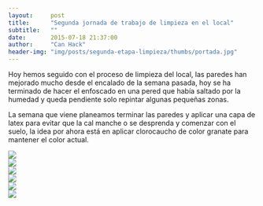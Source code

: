 ```yaml
---
layout:     post
title:      "Segunda jornada de trabajo de limpieza en el local"
subtitle:   ""
date:       2015-07-18 21:37:00
author:     "Can Hack"
header-img: "img/posts/segunda-etapa-limpieza/thumbs/portada.jpg"
---
```


Hoy hemos seguido con el proceso de limpieza del local, las paredes han mejorado
mucho desde el encalado de la semana pasada, hoy se ha terminado de hacer el
enfoscado en una pered que había saltado por la humedad y queda pendiente solo
repintar algunas pequeñas zonas.

La semana que viene planeamos terminar las paredes y aplicar una capa de latex
para evitar que la cal manche o se desprenda y comenzar con el suelo, la idea
por ahora está en aplicar clorocaucho de color granate para mantener el color
actual.

<div class="row">
  <div class="col-md-4 col-sm-6 col-xs-12">
    <a href="{{ site.baseurl }}/img/posts/segunda-etapa-limpieza/03040001.jpg" data-toggle="lightbox" data-gallery="post">
      <img src="{{ site.baseurl }}/img/posts/segunda-etapa-limpieza/thumbs/03040001.jpg" class="thumbnail img-responsive">
    </a>
  </div>
  <div class="col-md-4 col-sm-6 col-xs-12">
    <a href="{{ site.baseurl }}/img/posts/segunda-etapa-limpieza/03040002.jpg" title="Enfoscado terminado" data-toggle="lightbox" data-gallery="post">
      <img src="{{ site.baseurl }}/img/posts/segunda-etapa-limpieza/thumbs/03040002.jpg" class="thumbnail img-responsive">
    </a>
  </div>
  <div class="col-md-4 col-sm-6 col-xs-12">
    <a href="{{ site.baseurl }}/img/posts/segunda-etapa-limpieza/03040003.jpg" title="Hemos empezado también con la limpieza del baño" data-toggle="lightbox" data-gallery="post">
      <img src="{{ site.baseurl }}/img/posts/segunda-etapa-limpieza/thumbs/03040003.jpg" class="thumbnail img-responsive">
    </a>
  </div>
  <div class="col-md-4 col-sm-6 col-xs-12">
    <a href="{{ site.baseurl }}/img/posts/segunda-etapa-limpieza/03040004.jpg" title="Algunas paredes ya están casi perfectas" data-toggle="lightbox" data-gallery="post">
      <img src="{{ site.baseurl }}/img/posts/segunda-etapa-limpieza/thumbs/03040004.jpg" class="thumbnail img-responsive">
    </a>
  </div>
  <div class="col-md-4 col-sm-6 col-xs-12">
    <a href="{{ site.baseurl }}/img/posts/segunda-etapa-limpieza/03040005.jpg" data-toggle="lightbox" data-gallery="post">
      <img src="{{ site.baseurl }}/img/posts/segunda-etapa-limpieza/thumbs/03040005.jpg" class="thumbnail img-responsive">
    </a>
  </div>
  <div class="col-md-4 col-sm-6 col-xs-12">
    <a href="{{ site.baseurl }}/img/posts/segunda-etapa-limpieza/03050007.jpg" title="El local parece otro después de 2 semanas" data-toggle="lightbox" data-gallery="post">
      <img src="{{ site.baseurl }}/img/posts/segunda-etapa-limpieza/thumbs/03050007.jpg" class="thumbnail img-responsive">
    </a>
  </div>
</div>
